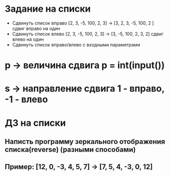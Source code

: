 # Задание на списки
+ Сдвинуть список вправо [2, 3, -5, 100, 2, 3] -> [3, 2, 3, -5, 100, 2 ] сдвиг вправо на один
+ Сдвинуть список влево [2, 3, -5, 100, 2, 3] -> [3, -5, 100, 2, 3, 2] сдвиг влево на один
+ Сдвинуть список вправо/влево с входными параметрами
# p -> величина сдвига p = int(input())
# s -> направление сдвига 1 - вправо, -1 - влево

# ДЗ на списки
## Написть программу зеркального отображения списка(reverse) (разными способами)
## Пример: [12, 0, -3, 4, 5, 7] -> [7, 5, 4, -3, 0, 12]
